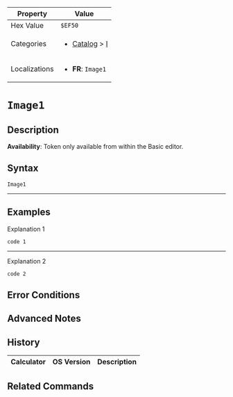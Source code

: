 | Property      | Value |
|---------------|-------|
| Hex Value     | `$EF50`|
| Categories    | <ul><li>[Catalog](../categories/Catalog.md) > [I](../categories/Catalog.md#I)</li></ul> |
| Localizations | <ul><li><b>FR</b>: `Image1`</li></ul> |

# `Image1`

## Description



<b>Availability</b>: Token only available from within the Basic editor.

## Syntax
`Image1`

<hr>

## Examples

Explanation 1
```ti-basic
code 1
```
---
Explanation 2
```ti-basic
code 2
```

## Error Conditions


## Advanced Notes


## History
| Calculator | OS Version | Description |
|------------|------------|-------------|


## Related Commands

    